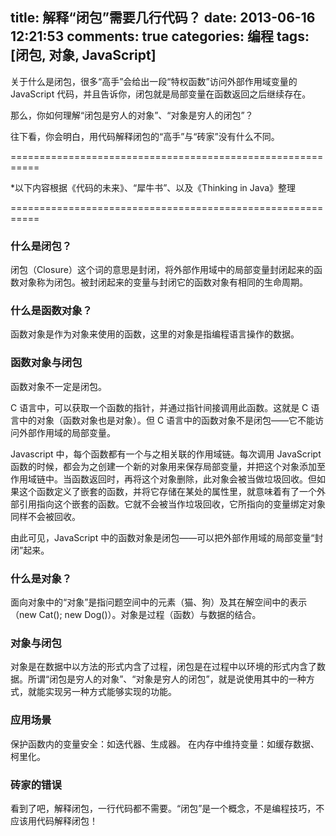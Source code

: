 title: 解释“闭包”需要几行代码？
date: 2013-06-16 12:21:53
comments: true
categories: 编程
tags: [闭包, 对象, JavaScript]
---

关于什么是闭包，很多“高手”会给出一段“特权函数”访问外部作用域变量的 JavaScript 代码，并且告诉你，闭包就是局部变量在函数返回之后继续存在。

那么，你如何理解“闭包是穷人的对象”、“对象是穷人的闭包”？

往下看，你会明白，用代码解释闭包的“高手”与“砖家”没有什么不同。
<!--more-->

===========================================================

*以下内容根据《代码的未来》、“犀牛书”、以及《Thinking in Java》整理

===========================================================

### 什么是闭包？

闭包（Closure）这个词的意思是封闭，将外部作用域中的局部变量封闭起来的函数对象称为闭包。被封闭起来的变量与封闭它的函数对象有相同的生命周期。

### 什么是函数对象？

函数对象是作为对象来使用的函数，这里的对象是指编程语言操作的数据。

### 函数对象与闭包

函数对象不一定是闭包。

C 语言中，可以获取一个函数的指针，并通过指针间接调用此函数。这就是 C 语言中的对象（函数对象也是对象）。但 C 语言中的函数对象不是闭包——它不能访问外部作用域的局部变量。

Javascript 中，每个函数都有一个与之相关联的作用域链。每次调用 JavaScript 函数的时候，都会为之创建一个新的对象用来保存局部变量，并把这个对象添加至作用域链中。当函数返回时，再将这个对象删除，此对象会被当做垃圾回收。但如果这个函数定义了嵌套的函数，并将它存储在某处的属性里，就意味着有了一个外部引用指向这个嵌套的函数。它就不会被当作垃圾回收，它所指向的变量绑定对象同样不会被回收。

由此可见，JavaScript 中的函数对象是闭包——可以把外部作用域的局部变量“封闭”起来。

### 什么是对象？

面向对象中的“对象”是指问题空间中的元素（猫、狗）及其在解空间中的表示（new Cat(); new Dog()）。对象是过程（函数）与数据的结合。

### 对象与闭包

对象是在数据中以方法的形式内含了过程，闭包是在过程中以环境的形式内含了数据。所谓“闭包是穷人的对象”、“对象是穷人的闭包”，就是说使用其中的一种方式，就能实现另一种方式能够实现的功能。

### 应用场景

保护函数内的变量安全：如迭代器、生成器。
在内存中维持变量：如缓存数据、柯里化。

### 砖家的错误

看到了吧，解释闭包，一行代码都不需要。“闭包”是一个概念，不是编程技巧，不应该用代码解释闭包！



